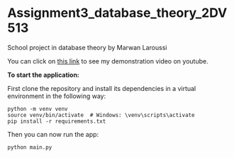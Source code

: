 # Assignment3_database_theory_2DV513
School project in database theory by Marwan Laroussi 

You can click on [this link](https://youtu.be/CP6MlCjcyDE) to see my demonstration video on youtube. 

__To start the application:__

First clone the repository and install its dependencies in a virtual environment in the following way:

```
python -m venv venv
source venv/bin/activate  # Windows: \venv\scripts\activate
pip install -r requirements.txt
```

Then you can now run the app:
```
python main.py
```


